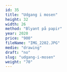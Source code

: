 ```yaml
---
id: 35
title: "Udgang i mosen"
height: 32
width: 26
method: "Blyant på papir"
year: 2020
price: "900"
fileName: "IMG_2202.JPG"
medie: "drawing"
draft: "no"
slug: "udgang-i-mosen"
weight: "70"
---
```

